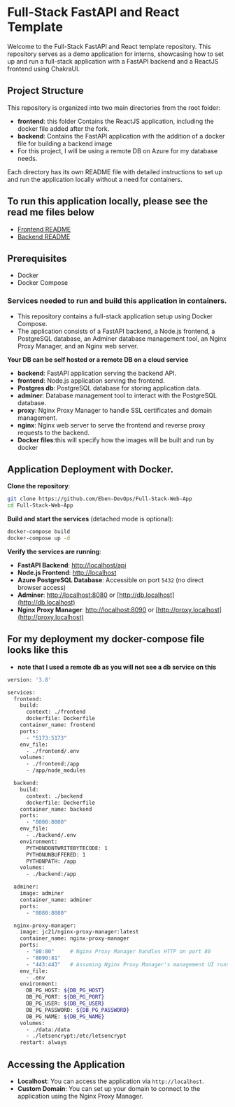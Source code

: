 # Full-Stack FastAPI and React Template

Welcome to the Full-Stack FastAPI and React template repository. This repository serves as a demo application for interns, showcasing how to set up and run a full-stack application with a FastAPI backend and a ReactJS frontend using ChakraUI.

## Project Structure

This repository is organized into two main directories from the root folder:

- **frontend**: this folder Contains the ReactJS application, including the docker file added after the fork.
- **backend**: Contains the FastAPI application with the addition of a docker file for building a backend image
- For this project, I will be using a remote DB on Azure for my database needs.

Each directory has its own README file with detailed instructions to set up and run the application locally without a need for containers.

## To run this application locally, please see the read me files below
- [Frontend README](./frontend/README.md)
- [Backend README](./backend/README.md)


## Prerequisites
- Docker
- Docker Compose

### Services needed to run and build this application in containers.
- This repository contains a full-stack application setup using Docker Compose. 
- The application consists of a FastAPI backend, a Node.js frontend, a PostgreSQL database, an Adminer database management tool, an Nginx Proxy Manager, and an Nginx web server.

**Your DB can be self hosted or a remote DB on a cloud service**

- **backend**: FastAPI application serving the backend API.
- **frontend**: Node.js application serving the frontend.
- **Postgres db**: PostgreSQL database for storing application data.
- **adminer**: Database management tool to interact with the PostgreSQL database.
- **proxy**: Nginx Proxy Manager to handle SSL certificates and domain management.
- **nginx**: Nginx web server to serve the frontend and reverse proxy requests to the backend.
- **Docker files**:this will specify how the images will be built and run by docker

## Application Deployment with Docker.

**Clone the repository**:

   ```sh
   git clone https://github.com/Eben-DevOps/Full-Stack-Web-App
   cd Full-Stack-Web-App
   ```

 **Build and start the services** (detached mode is optional):

   ```sh
   docker-compose build
   docker-compose up -d
   ```

 **Verify the services are running**:
   - **FastAPI Backend**: [http://localhost/api](http://localhost/api)
   - **Node.js Frontend**: [http://localhost](http://localhost)
   - **Azure PostgreSQL Database**: Accessible on port `5432` (no direct browser access)
   - **Adminer**: [http://localhost:8080](http://localhost:8080) or [http://db.localhost](http://db.localhost)
   - **Nginx Proxy Manager**: [http://localhost:8090](http://localhost:8090) or [http://proxy.localhost](http://proxy.localhost)

## For my deployment my docker-compose file looks like this
- **note that I used a remote db as you will not see a db service on this**
```sh
version: '3.8'

services:
  frontend:
    build:
      context: ./frontend
      dockerfile: Dockerfile
    container_name: frontend
    ports:
      - "5173:5173"
    env_file:
      - ./frontend/.env
    volumes:
      - ./frontend:/app
      - /app/node_modules

  backend:
    build:
      context: ./backend
      dockerfile: Dockerfile
    container_name: backend
    ports:
      - "8000:8000"
    env_file:
      - ./backend/.env
    environment:
      PYTHONDONTWRITEBYTECODE: 1
      PYTHONUNBUFFERED: 1
      PYTHONPATH: /app
    volumes:
      - ./backend:/app

  adminer:
    image: adminer
    container_name: adminer
    ports:
      - "8080:8080"

  nginx-proxy-manager:
    image: jc21/nginx-proxy-manager:latest
    container_name: nginx-proxy-manager
    ports:
      - "80:80"     # Nginx Proxy Manager handles HTTP on port 80
      - "8090:81"
      - "443:443"   # Assuming Nginx Proxy Manager's management UI runs on port 81
    env_file:
      - .env
    environment:
      DB_PG_HOST: ${DB_PG_HOST}
      DB_PG_PORT: ${DB_PG_PORT}
      DB_PG_USER: ${DB_PG_USER}
      DB_PG_PASSWORD: ${DB_PG_PASSWORD}
      DB_PG_NAME: ${DB_PG_NAME}
    volumes:
      - ./data:/data
      - ./letsencrypt:/etc/letsencrypt
    restart: always
```

## Accessing the Application

- **Localhost**: You can access the application via `http://localhost`.
- **Custom Domain**: You can set up your domain to connect to the application using the Nginx Proxy Manager.
